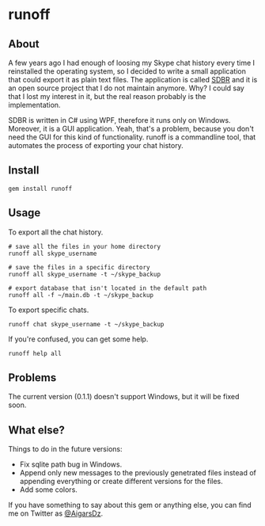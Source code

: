 # runoff
## About

A few years ago I had enough of loosing my Skype chat history every time I reinstalled the operating system, so I decided to write a small application that could export it as plain text files. The application is called [SDBR](https://github.com/arvislacis/SDBR) and it is an open source project that I do not  maintain anymore. Why? I could say that I lost my interest in it, but the real reason probably is the implementation.

SDBR is written in C# using WPF, therefore it runs only on Windows. Moreover, it is a GUI application. Yeah, that's a problem, because you don't need the GUI for this kind of functionality. runoff is a commandline tool, that automates the process of exporting your chat history.

## Install

    gem install runoff

## Usage

To export all the chat history.

    # save all the files in your home directory
    runoff all skype_username

    # save the files in a specific directory
    runoff all skype_username -t ~/skype_backup

    # export database that isn't located in the default path
    runoff all -f ~/main.db -t ~/skype_backup

To export specific chats.

    runoff chat skype_username -t ~/skype_backup

If you're confused, you can get some help.

    runoff help all

## Problems

The current version (0.1.1) doesn't support Windows, but it will be fixed soon.

## What else?

Things to do in the future versions:

- Fix sqlite path bug in Windows.
- Append only new messages to the previously genetrated files instead of appending everything or create different versions for the files.
- Add some colors.

If you have something to say about this gem or anything else, you can find me on Twitter as [@AigarsDz](http://twitter.com/AigarsDz "@AigarsDz").